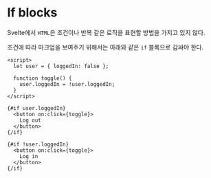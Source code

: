 # If blocks
Svelte에서 `HTML`은 조건이나 반복 같은 로직을 표현할 방법을 가지고 있지 않다.

조건에 따라 마크업을 보여주기 위해서는 아래와 같은 `if` 블록으로 감싸야 한다.

```svelte
<script>
  let user = { loggedIn: false };

  function toggle() {
    user.loggedIn = !user.loggedIn;
  }
</script>

{#if user.loggedIn}
  <button on:click={toggle}>
    Log out
  </button>
{/if}

{#if !user.loggedIn}
  <button on:click={toggle}>
    Log in
  </button>
{/if}
```


